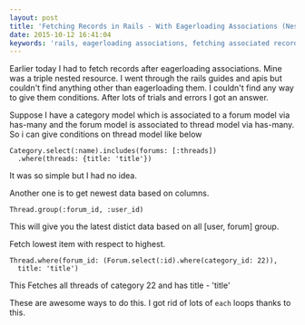 ```yaml
---
layout: post
title: 'Fetching Records in Rails - With Eagerloading Associations (Nested)'
date: 2015-10-12 16:41:04
keywords: 'rails, eagerloading associations, fetching associated records in rails, fetching records'
---
```

Earlier today I had to fetch records after eagerloading associations. Mine was a triple nested resource. I went through the rails guides and apis but couldn't find anything other than eagerloading them. I couldn't find any way to give them conditions. After lots of trials and errors I got an answer.

Suppose I have a category model which is associated to a forum model via has-many and the forum model is associated to thread model via has-many. So i can give conditions on thread model like below

    Category.select(:name).includes(forums: [:threads])
      .where(threads: {title: 'title'})
    
It was so simple but I had no idea.

Another one is to get newest data based on columns.

    Thread.group(:forum_id, :user_id)  
    
This will give you the latest distict data based on all [user, forum] group.
    
Fetch lowest item with respect to highest.

    Thread.where(forum_id: (Forum.select(:id).where(category_id: 22)), 
      title: 'title') 
    
This Fetches all threads of category 22 and has title - 'title'
    
These are awesome ways to do this. I got rid of lots of `each` loops thanks to this.
